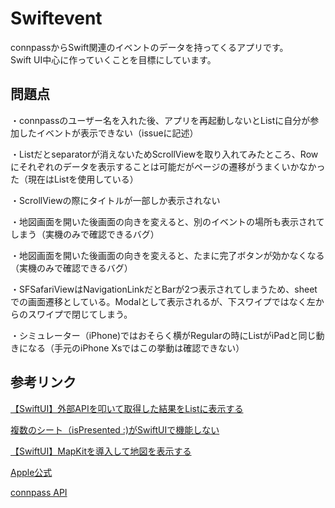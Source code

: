 # Swiftevent

connpassからSwift関連のイベントのデータを持ってくるアプリです。  
Swift UI中心に作っていくことを目標にしています。

## 問題点
・connpassのユーザー名を入れた後、アプリを再起動しないとListに自分が参加したイベントが表示できない（issueに記述）  

・Listだとseparatorが消えないためScrollViewを取り入れてみたところ、Rowにそれぞれのデータを表示することは可能だがページの遷移がうまくいかなかった（現在はListを使用している）  

・ScrollViewの際にタイトルが一部しか表示されない  

・地図画面を開いた後画面の向きを変えると、別のイベントの場所も表示されてしまう（実機のみで確認できるバグ）  

・地図画面を開いた後画面の向きを変えると、たまに完了ボタンが効かなくなる（実機のみで確認できるバグ）  

・SFSafariViewはNavigationLinkだとBarが2つ表示されてしまうため、sheetでの画面遷移としている。Modalとして表示されるが、下スワイプではなく左からのスワイプで閉じてしまう。  

・シミュレーター（iPhone)ではおそらく横がRegularの時にListがiPadと同じ動きになる（手元のiPhone Xsではこの挙動は確認できない）  


## 参考リンク
<a href="https://qiita.com/MilanistaDev/items/64dca8c9d5099a19529e" target="_blank" rel="noopener noreferrer">【SwiftUI】外部APIを叩いて取得した結果をListに表示する</a>  

<a href="https://www.it-swarm.dev/ja/swift/複数のシート（ispresented-がswiftuiで機能しない/813529631/" target="_blank" rel="noopener noreferrer">複数のシート（isPresented :)がSwiftUIで機能しない</a>  

<a href="https://qiita.com/chino_tweet/items/73e6df230ab77a2f5887" target="_blank" rel="noopener noreferrer">【SwiftUI】MapKitを導入して地図を表示する</a>  

<a href="https://developer.apple.com/jp/xcode/swiftui/" target="_blank" rel="noopener noreferrer">Apple公式</a>  

 <a href="https://connpass.com/about/api/" target="_blank" rel="noopener noreferrer">connpass API</a>
